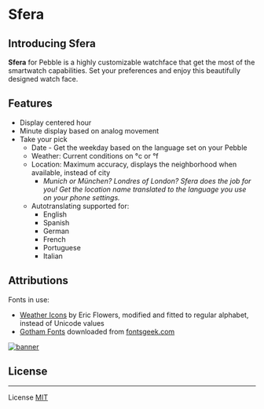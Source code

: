 # Sfera

## Introducing Sfera
**Sfera** for Pebble is a highly customizable watchface that get the most of the smartwatch capabilities. Set your preferences and enjoy this beautifully designed watch face.

## Features
* Display centered hour
* Minute display based on analog movement
* Take your pick
  * Date - Get the weekday based on the language set on your Pebble
  * Weather: Current conditions on °c or °f
  * Location: Maximum accuracy, displays the neighborhood when available, instead of city
    * *Munich or München? Londres of London? Sfera does the job for you! Get the location name translated to the language you use on your phone settings.*
  * Autotranslating supported for:
    * English 
    * Spanish
    * German
    * French
    * Portuguese
    * Italian
 
 ## Attributions
Fonts in use: 
* [Weather Icons](https://erikflowers.github.io/weather-icons) by Eric Flowers, modified and fitted to regular alphabet, instead of Unicode values
* [Gotham Fonts](http://fontsgeek.com/search?q=gotham) downloaded from [fontsgeek.com](http://fontsgeek.com)

[![banner](https://poweredby.yahoo.com/purple.png)](https://www.yahoo.com/?ilc=401)

## License
--------
License [MIT](Sfera/LICENSE)
